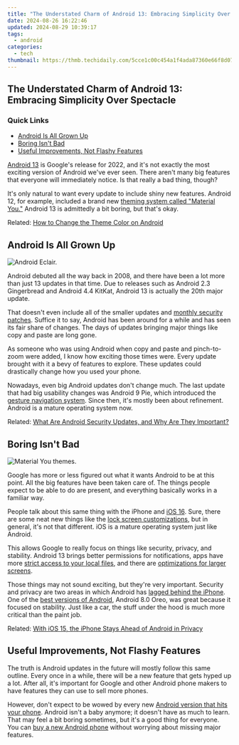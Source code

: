 ```yaml
---
title: "The Understated Charm of Android 13: Embracing Simplicity Over Spectacle"
date: 2024-08-26 16:22:46
updated: 2024-08-29 10:39:17
tags:
  - android
categories:
  - tech
thumbnail: https://thmb.techidaily.com/5cce1c00c454a1f4ada87360e66f8d07572afee6c8228611ca9a5690c1d2c490.jpg
---
```


## The Understated Charm of Android 13: Embracing Simplicity Over Spectacle

### Quick Links

* [Android Is All Grown Up](https://video-screen-grab.techidaily.com/new-in-2024-mastering-the-art-of-recording-private-whatsapp-calls/)
* [Boring Isn't Bad](https://tech-haven.techidaily.com/empowering-academic-success-using-chatgpt-as-a-tool-for-research-and-essay-crafting/)
* [Useful Improvements, Not Flashy Features](https://data-recovery.techidaily.com/unhindered-access-to-lost-data-free-of-cost/)

[Android 13](https://snapchat-videos.techidaily.com/updated-crafting-compact-snaps-via-mac-techniques-for-2024/) is Google's release for 2022, and it's not exactly the most exciting version of Android we've ever seen. There aren't many big features that everyone will immediately notice. Is that really a bad thing, though?

 It's only natural to want every update to include shiny new features. Android 12, for example, included a brand new [theming system called "Material You."](https://extra-resources.techidaily.com/choosing-a-gimbal-for-smooth-drone-photos-and-videos/) Android 13 is admittedly a bit boring, but that's okay.

Related: [How to Change the Theme Color on Android](https://extra-resources.techidaily.com/choosing-a-gimbal-for-smooth-drone-photos-and-videos/) 

##  Android Is All Grown Up

![Android Eclair.](https://static1.howtogeekimages.com/wordpress/wp-content/uploads/2021/03/Android-2.0.png?trim=1,1&amp;bg-color=000&amp;pad=1,1) 

 Android debuted all the way back in 2008, and there have been a lot more than just 13 updates in that time. Due to releases such as Android 2.3 Gingerbread and Android 4.4 KitKat, Android 13 is actually the 20th major update.

 That doesn't even include all of the smaller updates and [monthly security patches](https://common-error.techidaily.com/simple-solutions-troubleshooting-and-enhancing-your-file-explorer-on-windows-11/). Suffice it to say, Android has been around for a while and has seen its fair share of changes. The days of updates bringing major things like copy and paste are long gone.

 As someone who was using Android when copy and paste and pinch-to-zoom were added, I know how exciting those times were. Every update brought with it a bevy of features to explore. These updates could drastically change how you used your phone.

 Nowadays, even big Android updates don't change much. The last update that had big usability changes was Android 9 Pie, which introduced the [gesture navigation system](https://some-techniques.techidaily.com/in-2024-innovation-unveiled-the-complete-moto-z2-review/). Since then, it's mostly been about refinement. Android is a mature operating system now.

Related: [What Are Android Security Updates, and Why Are They Important?](https://common-error.techidaily.com/simple-solutions-troubleshooting-and-enhancing-your-file-explorer-on-windows-11/) 

##  Boring Isn't Bad

![Material You themes.](https://static1.howtogeekimages.com/wordpress/wp-content/uploads/2021/06/Material-You-hero.png) 

 Google has more or less figured out what it wants Android to be at this point. All the big features have been taken care of. The things people expect to be able to do are present, and everything basically works in a familiar way.

 People talk about this same thing with the iPhone and [iOS 16](https://fox-links.techidaily.com/new-in-2024-ideal-selections-economical-4k-home-theater-systems/). Sure, there are some neat new things like the [lock screen customizations](https://extra-resources.techidaily.com/toppest-ios-video-capture-aids/), but in general, it's not that different. iOS is a mature operating system just like Android.

 This allows Google to really focus on things like security, privacy, and stability. Android 13 brings better permissions for notifications, apps have more [strict access to your local files](https://developer.android.com/about/versions/13/behavior-changes-13#granular-media-permissions), and there are [optimizations for larger screens](https://digital-screen-recording.techidaily.com/updated-in-2024-achieving-excellence-in-game-recording-techniques-windows-11-style/).

 Those things may not sound exciting, but they're very important. Security and privacy are two areas in which Android has [lagged behind the iPhone](https://fix-guide.techidaily.com/how-to-fix-the-soft-bricked-motorola-razr-40-ultra-drfone-by-drfone-fix-android-problems-fix-android-problems/). One of the [best versions of Android](https://facebook-video-content.techidaily.com/powerful-tactics-leveraging-youtube-links-for-fb-exposure/), Android 8.0 Oreo, was great because it focused on stability. Just like a car, the stuff under the hood is much more critical than the paint job.

Related: [With iOS 15, the iPhone Stays Ahead of Android in Privacy](https://fix-guide.techidaily.com/how-to-fix-the-soft-bricked-motorola-razr-40-ultra-drfone-by-drfone-fix-android-problems-fix-android-problems/) 

##  Useful Improvements, Not Flashy Features

 The truth is Android updates in the future will mostly follow this same outline. Every once in a while, there will be a new feature that gets hyped up a lot. After all, it's important for Google and other Android phone makers to have features they can use to sell more phones.

 However, don't expect to be wowed by every new [Android version that hits your phone](https://activate-lock.techidaily.com/how-to-delete-icloud-account-with-or-without-password-from-your-iphone-se-2022windowsmac-by-drfone-ios/). Android isn't a baby anymore; it doesn't have as much to learn. That may feel a bit boring sometimes, but it's a good thing for everyone. You can [buy a new Android phone](https://twitter-videos.techidaily.com/hot-takes-highlight-twitters-trending-topics-for-2024/) without worrying about missing major features.

<ins class="adsbygoogle"
     style="display:block"
     data-ad-format="autorelaxed"
     data-ad-client="ca-pub-7571918770474297"
     data-ad-slot="1223367746"></ins>



<ins class="adsbygoogle"
     style="display:block"
     data-ad-client="ca-pub-7571918770474297"
     data-ad-slot="8358498916"
     data-ad-format="auto"
     data-full-width-responsive="true"></ins>

